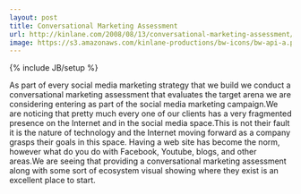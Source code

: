```yaml
---
layout: post
title: Conversational Marketing Assessment
url: http://kinlane.com/2008/08/13/conversational-marketing-assessment/
image: https://s3.amazonaws.com/kinlane-productions/bw-icons/bw-api-a.png
---
```

{% include JB/setup %}
As part of every social media marketing strategy that we build we conduct a conversational marketing assessment that evaluates the target arena we are considering entering as part of the social media marketing campaign.We are noticing that pretty much every one of our clients has a very fragmented presence on the Internet and in the social media space.This is not their fault it is the nature of technology and the Internet moving forward as a company grasps their goals in this space.   Having a web site has become the norm, however what do you do with Facebook, Youtube, blogs, and other areas.We are seeing that providing a conversational marketing assessment along with some sort of ecosystem visual showing where they exist is an excellent place to start.